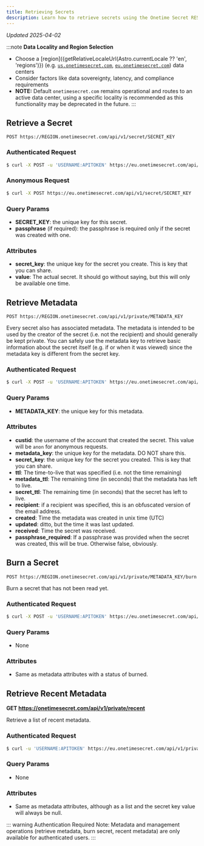 ```yaml
---
title: Retrieving Secrets
description: Learn how to retrieve secrets using the Onetime Secret REST API, with support for both authenticated and anonymous access.
---
```


_Updated 2025-04-02_

:::note
**Data Locality and Region Selection**
- Choose a [region]({getRelativeLocaleUrl(Astro.currentLocale ?? 'en', 'regions')}) (e.g. [`us.onetimesecret.com`](https://us.onetimesecret.com/), [`eu.onetimesecret.com`](https://eu.onetimesecret.com/)) data centers
- Consider factors like data sovereignty, latency, and compliance requirements
- **NOTE:** Default `onetimesecret.com` remains operational and routes to an active data center, using a specific locality is recommended as this functionality may be deprecated in the future.
:::

## Retrieve a Secret

`POST https://REGION.onetimesecret.com/api/v1/secret/SECRET_KEY`

### Authenticated Request

```bash
$ curl -X POST -u 'USERNAME:APITOKEN' https://eu.onetimesecret.com/api/v1/secret/SECRET_KEY
```

### Anonymous Request

```bash
$ curl -X POST https://eu.onetimesecret.com/api/v1/secret/SECRET_KEY
```

### Query Params

- **SECRET_KEY**: the unique key for this secret.
- **passphrase** (if required): the passphrase is required only if the secret was created with one.

### Attributes

- **secret_key**: the unique key for the secret you create. This is key that you can share.
- **value**: The actual secret. It should go without saying, but this will only be available one time.

## Retrieve Metadata

`POST https://REGION.onetimesecret.com/api/v1/private/METADATA_KEY`

Every secret also has associated metadata. The metadata is intended to be used by the creator of the secret (i.e. not the recipient) and should generally be kept private. You can safely use the metadata key to retrieve basic information about the secret itself (e.g. if or when it was viewed) since the metadata key is different from the secret key.

### Authenticated Request

```bash
$ curl -X POST -u 'USERNAME:APITOKEN' https://eu.onetimesecret.com/api/v1/private/METADATA_KEY
```

### Query Params

- **METADATA_KEY**: the unique key for this metadata.

### Attributes

- **custid**: the username of the account that created the secret. This value will be `anon` for anonymous requests.
- **metadata\_key**: the unique key for the metadata. DO NOT share this.
- **secret\_key**: the unique key for the secret you created. This is key that you can share.
- **ttl**: The time-to-live that was specified (i.e. not the time remaining)
- **metadata\_ttl**: The remaining time (in seconds) that the metadata has left to live.
- **secret\_ttl**: The remaining time (in seconds) that the secret has left to live.
- **recipient**: if a recipient was specified, this is an obfuscated version of the email address.
- **created**: Time the metadata was created in unix time (UTC)
- **updated**: ditto, but the time it was last updated.
- **received**: Time the secret was received.
- **passphrase\_required**: If a passphrase was provided when the secret was created, this will be true. Otherwise false, obviously.


## Burn a Secret

`POST https://REGION.onetimesecret.com/api/v1/private/METADATA_KEY/burn`

Burn a secret that has not been read yet.

### Authenticated Request

```bash
$ curl -X POST -u 'USERNAME:APITOKEN' https://eu.onetimesecret.com/api/v1/private/METADATA_KEY/burn
```

### Query Params

- None

### Attributes

- Same as metadata attributes with a status of burned.

## Retrieve Recent Metadata

**GET https://onetimesecret.com/api/v1/private/recent**

Retrieve a list of recent metadata.

### Authenticated Request

```bash
$ curl -u 'USERNAME:APITOKEN' https://eu.onetimesecret.com/api/v1/private/recent
```

### Query Params

- None

### Attributes

- Same as metadata attributes, although as a list and the secret key value will always be null.

::: warning Authentication Required
Note: Metadata and management operations (retrieve metadata, burn secret, recent metadata) are only available for authenticated users.
:::

